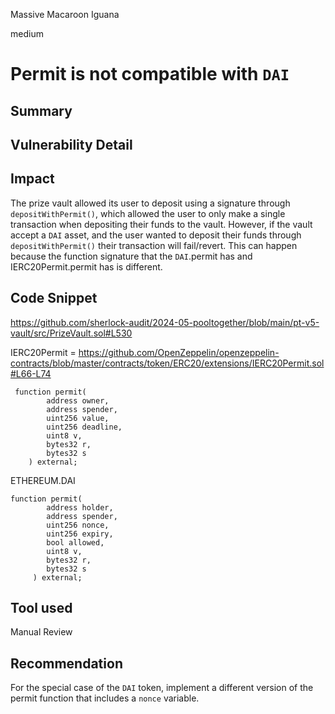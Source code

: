 Massive Macaroon Iguana

medium

# Permit is not compatible with `DAI`

## Summary

## Vulnerability Detail

## Impact
The prize vault allowed its user to deposit using a signature through `depositWithPermit()`, which allowed the user to only make a single transaction when depositing their funds to the vault. However, if the vault accept a `DAI` asset, and the user wanted to deposit their funds through `depositWithPermit()` their transaction will fail/revert. This can happen because the function signature that the `DAI`.permit has and IERC20Permit.permit has is different.
## Code Snippet
https://github.com/sherlock-audit/2024-05-pooltogether/blob/main/pt-v5-vault/src/PrizeVault.sol#L530

IERC20Permit = https://github.com/OpenZeppelin/openzeppelin-contracts/blob/master/contracts/token/ERC20/extensions/IERC20Permit.sol#L66-L74

```solidity
 function permit(
        address owner,
        address spender,
        uint256 value,
        uint256 deadline,
        uint8 v,
        bytes32 r,
        bytes32 s
    ) external;
```
ETHEREUM.DAI
```solidity
function permit(
        address holder, 
        address spender, 
        uint256 nonce, 
        uint256 expiry,
        bool allowed, 
        uint8 v, 
        bytes32 r, 
        bytes32 s
     ) external;
```
## Tool used

Manual Review

## Recommendation
For the special case of the `DAI` token, implement a different version of the permit function that includes a `nonce` variable.